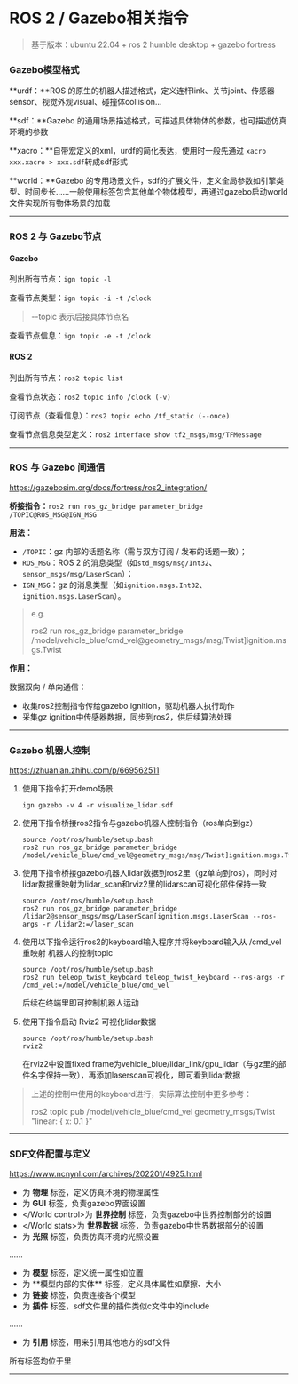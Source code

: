 # ROS 2 / Gazebo相关指令

> 基于版本：ubuntu 22.04 + ros 2 humble desktop + gazebo fortress
>



### Gazebo模型格式

**urdf：**ROS 的原生的机器人描述格式，定义连杆link、关节joint、传感器sensor、视觉外观visual、碰撞体collision…

**sdf：**Gazebo 的通用场景描述格式，可描述具体物体的参数，也可描述仿真环境的参数

**xacro：**自带宏定义的xml，urdf的简化表达，使用时一般先通过 `xacro xxx.xacro > xxx.sdf`转成sdf形式

**world：**Gazebo 的专用场景文件，sdf的扩展文件，定义全局参数如引擎类型、时间步长……一般使用<model>标签包含其他单个物体模型，再通过gazebo启动world文件实现所有物体场景的加载

---



### ROS 2 与 Gazebo节点

#### **Gazebo**

列出所有节点：`ign topic -l`

查看节点类型：`ign topic -i -t /clock`

> --topic 表示后接具体节点名

查看节点信息：`ign topic -e -t /clock`

#### ROS 2

列出所有节点：`ros2 topic list`

查看节点状态：`ros2 topic info /clock (-v)`

订阅节点（查看信息）：`ros2 topic echo /tf_static (--once)`

查看节点信息类型定义：`ros2 interface show tf2_msgs/msg/TFMessage`

---



### ROS 与 Gazebo 间通信

https://gazebosim.org/docs/fortress/ros2_integration/

**桥接指令：**`ros2 run ros_gz_bridge parameter_bridge /TOPIC@ROS_MSG@IGN_MSG`

**用法：**

- `/TOPIC`：gz 内部的话题名称（需与双方订阅 / 发布的话题一致）；
- `ROS_MSG`：ROS 2 的消息类型（如`std_msgs/msg/Int32`、`sensor_msgs/msg/LaserScan`）；
- `IGN_MSG`：gz 的消息类型（如`ignition.msgs.Int32`、`ignition.msgs.LaserScan`）。

> e.g. 
>
> ros2 run ros_gz_bridge parameter_bridge /model/vehicle_blue/cmd_vel@geometry_msgs/msg/Twist]ignition.msgs.Twist

**作用：**

数据双向 / 单向通信：

- 收集ros2控制指令传给gazebo ignition，驱动机器人执行动作
- 采集gz ignition中传感器数据，同步到ros2，供后续算法处理

---



### Gazebo 机器人控制

https://zhuanlan.zhihu.com/p/669562511

1. 使用下指令打开demo场景

   ```shell
   ign gazebo -v 4 -r visualize_lidar.sdf
   ```

2. 使用下指令桥接ros2指令与gazebo机器人控制指令（ros单向到gz）

   ```shell
   source /opt/ros/humble/setup.bash
   ros2 run ros_gz_bridge parameter_bridge /model/vehicle_blue/cmd_vel@geometry_msgs/msg/Twist]ignition.msgs.Twist
   ```

3. 使用下指令桥接gazebo机器人lidar数据到ros2里（gz单向到ros），同时对lidar数据重映射为lidar_scan和rviz2里的lidarscan可视化部件保持一致

   ```shell
   source /opt/ros/humble/setup.bash
   ros2 run ros_gz_bridge parameter_bridge /lidar2@sensor_msgs/msg/LaserScan[ignition.msgs.LaserScan --ros-args -r /lidar2:=/laser_scan
   ```

4. 使用以下指令运行ros2的keyboard输入程序并将keyboard输入从 /cmd_vel 重映射 机器人的控制topic

   ```shell
   source /opt/ros/humble/setup.bash
   ros2 run teleop_twist_keyboard teleop_twist_keyboard --ros-args -r /cmd_vel:=/model/vehicle_blue/cmd_vel
   ```

   后续在终端里即可控制机器人运动

5. 使用下指令启动 Rviz2 可视化lidar数据

   ```shell
   source /opt/ros/humble/setup.bash
   rviz2
   ```

   在rviz2中设置fixed frame为vehicle_blue/lidar_link/gpu_lidar（与gz里的部件名字保持一致），再添加laserscan可视化，即可看到lidar数据

> 上述的控制中使用的keyboard进行，实际算法控制中更多参考：
>
> ros2 topic pub /model/vehicle_blue/cmd_vel geometry_msgs/Twist "linear: { x: 0.1 }"

---



### SDF文件配置与定义

https://www.ncnynl.com/archives/202201/4925.html

- <physics></physics>为 **物理** 标签，定义仿真环境的物理属性
- <gui></gui>为 **GUI** 标签，负责gazebo界面设置
- <World control></World control>为 **世界控制** 标签，负责gazebo中世界控制部分的设置
- <World stats></World stats>为 **世界数据** 标签，负责gazebo中世界数据部分的设置
- <light></light>为 **光照** 标签，负责仿真环境的光照设置

......

- <model></model>为 **模型** 标签，定义统一属性如位置
- <link></link>为 **模型内部的实体** 标签，定义具体属性如摩擦、大小
- <joint></joint>为 **链接** 标签，负责连接各个模型
- <plugin></plugin>为 **插件** 标签，sdf文件里的插件类似c文件中的include

......

- <include></include>为 **引用** 标签，用来引用其他地方的sdf文件

所有标签均位于<world></world>里

---


